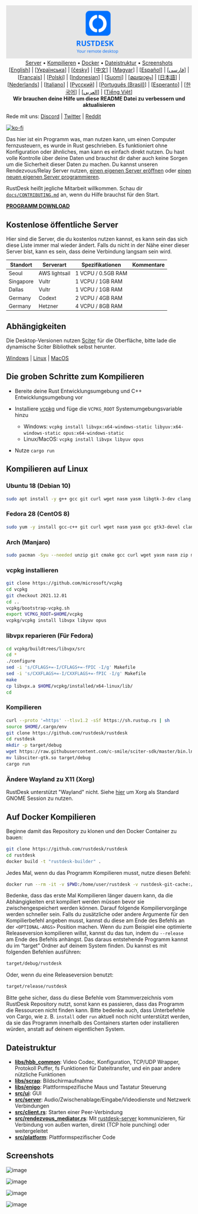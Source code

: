 <p align="center">
  <img src="../res/logo-header.svg" alt="RustDesk - Your remote desktop"><br>
  <a href="#kostenlose-öffentliche-server">Server</a> •
  <a href="#die-groben-schritte-zum-kompilieren">Kompilieren</a> •
  <a href="#auf-docker-kompilieren">Docker</a> •
  <a href="#dateistruktur">Dateistruktur</a> •
  <a href="#screenshots">Screenshots</a><br>
  [<a href="../README.md">English</a>] | [<a href="README-UA.md">Українська</a>] | [<a href="README-CS.md">česky</a>] | [<a href="README-ZH.md">中文</a>] | [<a href="README-HU.md">Magyar</a>] | [<a href="README-ES.md">Español</a>] | [<a href="README-FA.md">فارسی</a>] | [<a href="README-FR.md">Français</a>] | [<a href="README-PL.md">Polski</a>] | [<a href="README-ID.md">Indonesian</a>] | [<a href="README-FI.md">Suomi</a>] | [<a href="README-ML.md">മലയാളം</a>] | [<a href="README-JP.md">日本語</a>] | [<a href="README-NL.md">Nederlands</a>] | [<a href="README-IT.md">Italiano</a>] | [<a href="README-RU.md">Русский</a>] | [<a href="README-PTBR.md">Português (Brasil)</a>] | [<a href="README-EO.md">Esperanto</a>] | [<a href="README-KR.md">한국어</a>] | [<a href="README-AR.md">العربي</a>] | [<a href="README-VN.md">Tiếng Việt</a>]<br>
  <b>Wir brauchen deine Hilfe um diese README Datei zu verbessern und aktualisieren</b>
</p>

Rede mit uns: [Discord](https://discord.gg/nDceKgxnkV) | [Twitter](https://twitter.com/rustdesk) | [Reddit](https://www.reddit.com/r/rustdesk)

[![ko-fi](https://ko-fi.com/img/githubbutton_sm.svg)](https://ko-fi.com/I2I04VU09)

Das hier ist ein Programm was, man nutzen kann, um einen Computer fernzusteuern, es wurde in Rust geschrieben. Es funktioniert ohne Konfiguration oder ähnliches, man kann es einfach direkt nutzen. Du hast volle Kontrolle über deine Daten und brauchst dir daher auch keine Sorgen um die Sicherheit dieser Daten zu machen. Du kannst unseren Rendezvous/Relay Server nutzen, [einen eigenen Server eröffnen](https://rustdesk.com/server) oder [einen neuen eigenen Server programmieren](https://github.com/rustdesk/rustdesk-server-demo).

RustDesk heißt jegliche Mitarbeit willkommen. Schau dir [`docs/CONTRIBUTING.md`](CONTRIBUTING.md) an, wenn du Hilfe brauchst für den Start.

[**PROGRAMM DOWNLOAD**](https://github.com/rustdesk/rustdesk/releases)

## Kostenlose öffentliche Server

Hier sind die Server, die du kostenlos nutzen kannst, es kann sein das sich diese Liste immer mal wieder ändert. Falls du nicht in der Nähe einer dieser Server bist, kann es sein, dass deine Verbindung langsam sein wird.

| Standort  | Serverart     | Spezifikationen    | Kommentare |
| --------- | ------------- | ------------------ | ---------- |
| Seoul     | AWS lightsail | 1 VCPU / 0.5GB RAM |            |
| Singapore | Vultr         | 1 VCPU / 1GB RAM   |            |
| Dallas    | Vultr         | 1 VCPU / 1GB RAM   |            |
| Germany   | Codext        | 2 VCPU / 4GB RAM   |
| Germany   | Hetzner       | 4 VCPU / 8GB RAM   |

## Abhängigkeiten

Die Desktop-Versionen nutzen [Sciter](https://sciter.com/) für die Oberfläche, bitte lade die dynamische Sciter Bibliothek selbst herunter.

[Windows](https://raw.githubusercontent.com/c-smile/sciter-sdk/master/bin.win/x64/sciter.dll) |
[Linux](https://raw.githubusercontent.com/c-smile/sciter-sdk/master/bin.lnx/x64/libsciter-gtk.so) |
[MacOS](https://raw.githubusercontent.com/c-smile/sciter-sdk/master/bin.osx/libsciter.dylib)

## Die groben Schritte zum Kompilieren

- Bereite deine Rust Entwicklungsumgebung und C++ Entwicklungsumgebung vor

- Installiere [vcpkg](https://github.com/microsoft/vcpkg) und füge die `VCPKG_ROOT` Systemumgebungsvariable hinzu

  - Windows: `vcpkg install libvpx:x64-windows-static libyuv:x64-windows-static opus:x64-windows-static`
  - Linux/MacOS: `vcpkg install libvpx libyuv opus`

- Nutze `cargo run`

## Kompilieren auf Linux

### Ubuntu 18 (Debian 10)

```sh
sudo apt install -y g++ gcc git curl wget nasm yasm libgtk-3-dev clang libxcb-randr0-dev libxdo-dev libxfixes-dev libxcb-shape0-dev libxcb-xfixes0-dev libasound2-dev libpulse-dev cmake
```

### Fedora 28 (CentOS 8)

```sh
sudo yum -y install gcc-c++ git curl wget nasm yasm gcc gtk3-devel clang libxcb-devel libxdo-devel libXfixes-devel pulseaudio-libs-devel cmake alsa-lib-devel
```

### Arch (Manjaro)

```sh
sudo pacman -Syu --needed unzip git cmake gcc curl wget yasm nasm zip make pkg-config clang gtk3 xdotool libxcb libxfixes alsa-lib pipewire
```

### vcpkg installieren

```sh
git clone https://github.com/microsoft/vcpkg
cd vcpkg
git checkout 2021.12.01
cd ..
vcpkg/bootstrap-vcpkg.sh
export VCPKG_ROOT=$HOME/vcpkg
vcpkg/vcpkg install libvpx libyuv opus
```

### libvpx reparieren (Für Fedora)

```sh
cd vcpkg/buildtrees/libvpx/src
cd *
./configure
sed -i 's/CFLAGS+=-I/CFLAGS+=-fPIC -I/g' Makefile
sed -i 's/CXXFLAGS+=-I/CXXFLAGS+=-fPIC -I/g' Makefile
make
cp libvpx.a $HOME/vcpkg/installed/x64-linux/lib/
cd
```

### Kompilieren

```sh
curl --proto '=https' --tlsv1.2 -sSf https://sh.rustup.rs | sh
source $HOME/.cargo/env
git clone https://github.com/rustdesk/rustdesk
cd rustdesk
mkdir -p target/debug
wget https://raw.githubusercontent.com/c-smile/sciter-sdk/master/bin.lnx/x64/libsciter-gtk.so
mv libsciter-gtk.so target/debug
cargo run
```

### Ändere Wayland zu X11 (Xorg)

RustDesk unterstützt "Wayland" nicht. Siehe [hier](https://docs.fedoraproject.org/en-US/quick-docs/configuring-xorg-as-default-gnome-session/) um Xorg als Standard GNOME Session zu nutzen.

## Auf Docker Kompilieren

Beginne damit das Repository zu klonen und den Docker Container zu bauen:

```sh
git clone https://github.com/rustdesk/rustdesk
cd rustdesk
docker build -t "rustdesk-builder" .
```

Jedes Mal, wenn du das Programm Kompilieren musst, nutze diesen Befehl:

```sh
docker run --rm -it -v $PWD:/home/user/rustdesk -v rustdesk-git-cache:/home/user/.cargo/git -v rustdesk-registry-cache:/home/user/.cargo/registry -e PUID="$(id -u)" -e PGID="$(id -g)" rustdesk-builder
```

Bedenke, dass das erste Mal Kompilieren länger dauern kann, da die Abhängigkeiten erst kompiliert werden müssen bevor sie zwischengespeichert werden können. Darauf folgende Kompiliervorgänge werden schneller sein. Falls du zusätzliche oder andere Argumente für den Kompilierbefehl angeben musst, kannst du diese am Ende des Befehls an der `<OPTIONAL-ARGS>` Position machen. Wenn du zum Beispiel eine optimierte Releaseversion kompilieren willst, kannst du das tun, indem du `--release` am Ende des Befehls anhängst. Das daraus entstehende Programm kannst du im “target” Ordner auf deinem System finden. Du kannst es mit folgenden Befehlen ausführen:

```sh
target/debug/rustdesk
```

Oder, wenn du eine Releaseversion benutzt:

```sh
target/release/rustdesk
```

Bitte gehe sicher, dass du diese Befehle vom Stammverzeichnis vom RustDesk Repository nutzt, sonst kann es passieren, dass das Programm die Ressourcen nicht finden kann. Bitte bedenke auch, dass Unterbefehle von Cargo, wie z. B. `install` oder `run` aktuell noch nicht unterstützt werden, da sie das Programm innerhalb des Containers starten oder installieren würden, anstatt auf deinem eigentlichen System.

## Dateistruktur

- **[libs/hbb_common](https://github.com/rustdesk/rustdesk/tree/master/libs/hbb_common)**: Video Codec, Konfiguration, TCP/UDP Wrapper, Protokoll Puffer, fs Funktionen für Dateitransfer, und ein paar andere nützliche Funktionen
- **[libs/scrap](https://github.com/rustdesk/rustdesk/tree/master/libs/scrap)**: Bildschirmaufnahme
- **[libs/enigo](https://github.com/rustdesk/rustdesk/tree/master/libs/enigo)**: Plattformspezifische Maus und Tastatur Steuerung
- **[src/ui](https://github.com/rustdesk/rustdesk/tree/master/src/ui)**: GUI
- **[src/server](https://github.com/rustdesk/rustdesk/tree/master/src/server)**: Audio/Zwischenablage/Eingabe/Videodienste und Netzwerk Verbindungen
- **[src/client.rs](https://github.com/rustdesk/rustdesk/tree/master/src/client.rs)**: Starten einer Peer-Verbindung
- **[src/rendezvous_mediator.rs](https://github.com/rustdesk/rustdesk/tree/master/src/rendezvous_mediator.rs)**: Mit [rustdesk-server](https://github.com/rustdesk/rustdesk-server) kommunizieren, für Verbindung von außen warten, direkt (TCP hole punching) oder weitergeleitet
- **[src/platform](https://github.com/rustdesk/rustdesk/tree/master/src/platform)**: Plattformspezifischer Code

## Screenshots

![image](https://user-images.githubusercontent.com/71636191/113112362-ae4deb80-923b-11eb-957d-ff88daad4f06.png)

![image](https://user-images.githubusercontent.com/71636191/113112619-f705a480-923b-11eb-911d-97e984ef52b6.png)

![image](https://user-images.githubusercontent.com/71636191/113112857-3fbd5d80-923c-11eb-9836-768325faf906.png)

![image](https://user-images.githubusercontent.com/71636191/135385039-38fdbd72-379a-422d-b97f-33df71fb1cec.png)

